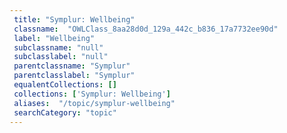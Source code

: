 ```yaml
--- 
 title: "Symplur: Wellbeing" 
 classname:  "OWLClass_8aa28d0d_129a_442c_b836_17a7732ee90d" 
 label: "Wellbeing" 
 subclassname: "null" 
 subclasslabel: "null" 
 parentclassname: "Symplur" 
 parentclasslabel: "Symplur" 
 equalentCollections: [] 
 collections: ['Symplur: Wellbeing']
 aliases:  "/topic/symplur-wellbeing"  
 searchCategory: "topic" 
---
```

